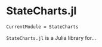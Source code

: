 # StateCharts.jl

```@meta
CurrentModule = StateCharts
```

`StateCharts.jl` is a Julia library for...
